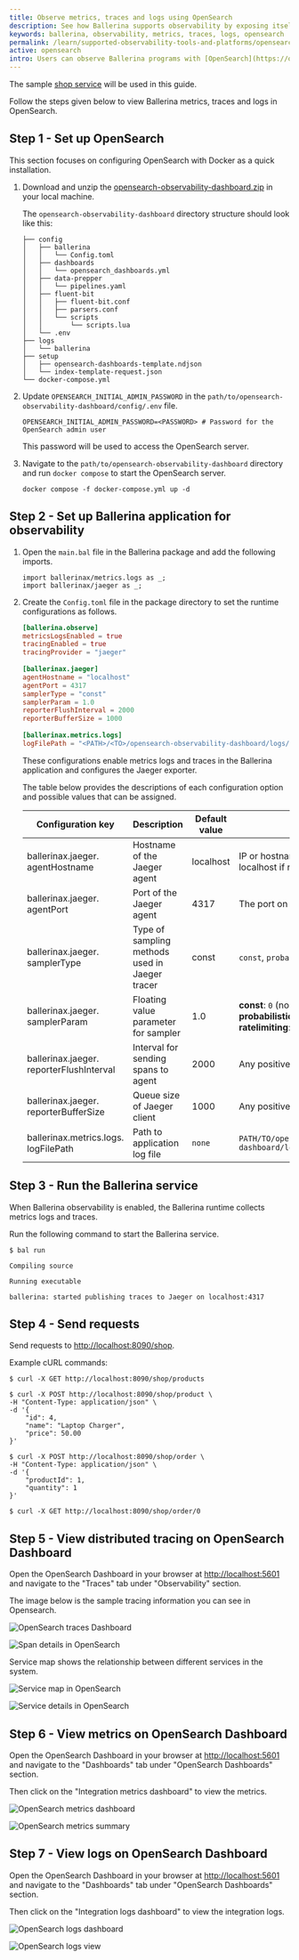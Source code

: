 ```yaml
---
title: Observe metrics, traces and logs using OpenSearch
description: See how Ballerina supports observability by exposing itself via metrics, traces and logs to OpenSearch.
keywords: ballerina, observability, metrics, traces, logs, opensearch
permalink: /learn/supported-observability-tools-and-platforms/opensearch/
active: opensearch
intro: Users can observe Ballerina programs with [OpenSearch](https://opensearch.org/), which is a community-driven, Apache 2.0-licensed open source search and analytics suite that makes it easy to ingest, search, visualize, and analyze data. It provides a highly scalable system for providing fast access and response to large volumes of data with an integrated visualization tool, OpenSearch Dashboards, that makes it easy for users to explore their data.
---
```


The sample [shop service](/learn/overview-of-ballerina-observability/#example-observe-a-ballerina-service) will be used in this guide.

Follow the steps given below to view Ballerina metrics, traces and logs in OpenSearch.

## Step 1 - Set up OpenSearch

This section focuses on configuring OpenSearch with Docker as a quick installation.

1. Download and unzip the [opensearch-observability-dashboard.zip](https://github.com/ballerina-platform/module-ballerina-observe/releases/download/v1.0.0-opensearch-dashboard/opensearch-observability-dashboard.zip) in your local machine.
   
   The `opensearch-observability-dashboard` directory structure should look like this:

   ```
   ├── config
   │   ├── ballerina
   │   │   └── Config.toml
   │   ├── dashboards
   │   │   └── opensearch_dashboards.yml
   │   ├── data-prepper
   │   │   └── pipelines.yaml
   │   ├── fluent-bit
   │   │   ├── fluent-bit.conf
   │   │   ├── parsers.conf
   │   │   └── scripts
   │   │       └── scripts.lua
   │   └── .env
   ├── logs
   │   └── ballerina
   ├── setup
   │   ├── opensearch-dashboards-template.ndjson
   │   └── index-template-request.json
   └── docker-compose.yml
   ```

2. Update `OPENSEARCH_INITIAL_ADMIN_PASSWORD` in the `path/to/opensearch-observability-dashboard/config/.env` file.
   ```env
   OPENSEARCH_INITIAL_ADMIN_PASSWORD=<PASSWORD> # Password for the OpenSearch admin user
   ```
    
   This password will be used to access the OpenSearch server.

3. Navigate to the `path/to/opensearch-observability-dashboard` directory and run `docker compose` to start the OpenSearch server.
   ``` 
   docker compose -f docker-compose.yml up -d
   ```

## Step 2 - Set up Ballerina application for observability

1. Open the `main.bal` file in the Ballerina package and add the following imports.

   ```ballerina
   import ballerinax/metrics.logs as _;
   import ballerinax/jaeger as _;
   ```
   
2. Create the `Config.toml` file in the package directory to set the runtime configurations as follows.

   ```toml
   [ballerina.observe]
   metricsLogsEnabled = true
   tracingEnabled = true
   tracingProvider = "jaeger"
    
   [ballerinax.jaeger]
   agentHostname = "localhost"
   agentPort = 4317
   samplerType = "const"
   samplerParam = 1.0
   reporterFlushInterval = 2000
   reporterBufferSize = 1000
    
   [ballerinax.metrics.logs]
   logFilePath = "<PATH>/<TO>/opensearch-observability-dashboard/logs/ballerina/<NAME_FOR_SERVICE>/app.log"
   ```
    
   These configurations enable metrics logs and traces in the Ballerina application and configures the Jaeger exporter.

   The table below provides the descriptions of each configuration option and possible values that can be assigned.

   | Configuration key | Description | Default value | Possible values |
   |---|---|---|---|
   | ballerinax.jaeger. agentHostname | Hostname of the Jaeger agent | localhost | IP or hostname of the Jaeger agent. Can be localhost if running on same node as Ballerina. |
   | ballerinax.jaeger. agentPort | Port of the Jaeger agent | 4317 | The port on which the Jaeger agent is listening. |
   | ballerinax.jaeger. samplerType | Type of sampling methods used in Jaeger tracer | const | `const`, `probabilistic`, or `ratelimiting` |
   | ballerinax.jaeger. samplerParam | Floating value parameter for sampler | 1.0 | **const**: `0` (no sampling) or `1` (sample all)<br>**probabilistic**: `0.0` to `1.0`<br>**ratelimiting**: positive integer (rate/sec) |
   | ballerinax.jaeger. reporterFlushInterval | Interval for sending spans to agent | 2000 | Any positive integer value |
   | ballerinax.jaeger. reporterBufferSize | Queue size of Jaeger client | 1000 | Any positive integer value |
   | ballerinax.metrics.logs. logFilePath | Path to application log file | `none` | `PATH/TO/opensearch-observability-dashboard/logs/ballerina/<SERVICE_NAME>/app.log` |

## Step 3 - Run the Ballerina service

When Ballerina observability is enabled, the Ballerina runtime collects metrics logs and traces.

Run the following command to start the Ballerina service.

```
$ bal run

Compiling source

Running executable

ballerina: started publishing traces to Jaeger on localhost:4317
```

## Step 4 - Send requests
Send requests to <http://localhost:8090/shop>.

Example cURL commands:

```
$ curl -X GET http://localhost:8090/shop/products
```
```
$ curl -X POST http://localhost:8090/shop/product \
-H "Content-Type: application/json" \
-d '{
    "id": 4, 
    "name": "Laptop Charger", 
    "price": 50.00
}'
```
```
$ curl -X POST http://localhost:8090/shop/order \
-H "Content-Type: application/json" \
-d '{
    "productId": 1, 
    "quantity": 1
}'
```
```
$ curl -X GET http://localhost:8090/shop/order/0
```

## Step 5 - View distributed tracing on OpenSearch Dashboard

Open the OpenSearch Dashboard in your browser at <http://localhost:5601> and navigate to the "Traces" tab under "Observability" section.

The image below is the sample tracing information you can see in Opensearch.

![OpenSearch traces Dashboard](/learn/images/opensearch-traces-dashboard.png "OpenSearch traces Dashboard")

![Span details in OpenSearch](/learn/images/span-details-opensearch.png "Span details in OpenSearch") 

Service map shows the relationship between different services in the system.

![Service map in OpenSearch](/learn/images/service-map-opensearch.png "Service map in OpenSearch")

![Service details in OpenSearch](/learn/images/service-details-opensearch.png "Service details in OpenSearch")

## Step 6 - View metrics on OpenSearch Dashboard

Open the OpenSearch Dashboard in your browser at <http://localhost:5601> and navigate to the "Dashboards" tab under "OpenSearch Dashboards" section.

Then click on the "Integration metrics dashboard" to view the metrics.

![OpenSearch metrics dashboard](/learn/images/opensearch-metrics-dashboard-overall.png "OpenSearch metrics dashboard")

![OpenSearch metrics summary](/learn/images/opensearch-metrics-dashboard-summary.png "OpenSearch metrics summary")

## Step 7 - View logs on OpenSearch Dashboard

Open the OpenSearch Dashboard in your browser at <http://localhost:5601> and navigate to the "Dashboards" tab under "OpenSearch Dashboards" section.

Then click on the "Integration logs dashboard" to view the integration logs.

![OpenSearch logs dashboard](/learn/images/opensearch-logs-dashboard-overall.png "OpenSearch logs dashboard")

![OpenSearch logs view](/learn/images/opensearch-logs-dashboard-logs-view.png "OpenSearch logs view")

